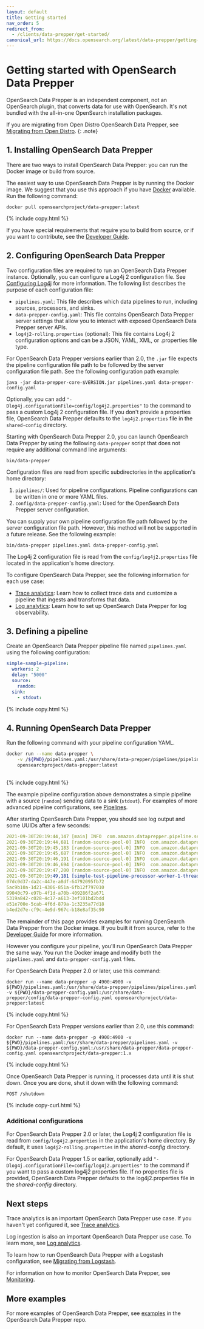 ```yaml
---
layout: default
title: Getting started
nav_order: 5
redirect_from:
  - /clients/data-prepper/get-started/
canonical_url: https://docs.opensearch.org/latest/data-prepper/getting-started/
---
```


# Getting started with OpenSearch Data Prepper

OpenSearch Data Prepper is an independent component, not an OpenSearch plugin, that converts data for use with OpenSearch. It's not bundled with the all-in-one OpenSearch installation packages.

If you are migrating from Open Distro OpenSearch Data Prepper, see [Migrating from Open Distro]({{site.url}}{{site.baseurl}}/data-prepper/migrate-open-distro/). 
{: .note}

## 1. Installing OpenSearch Data Prepper

There are two ways to install OpenSearch Data Prepper: you can run the Docker image or build from source.

The easiest way to use OpenSearch Data Prepper is by running the Docker image. We suggest that you use this approach if you have [Docker](https://www.docker.com) available. Run the following command:  

```
docker pull opensearchproject/data-prepper:latest
```
{% include copy.html %}

If you have special requirements that require you to build from source, or if you want to contribute, see the [Developer Guide](https://github.com/opensearch-project/data-prepper/blob/main/docs/developer_guide.md).

## 2. Configuring OpenSearch Data Prepper

Two configuration files are required to run an OpenSearch Data Prepper instance. Optionally, you can configure a Log4j 2 configuration file. See [Configuring Log4j]({{site.url}}{{site.baseurl}}/data-prepper/managing-data-prepper/configuring-log4j/) for more information. The following list describes the purpose of each configuration file:

* `pipelines.yaml`: This file describes which data pipelines to run, including sources, processors, and sinks. 
* `data-prepper-config.yaml`: This file contains OpenSearch Data Prepper server settings that allow you to interact with exposed OpenSearch Data Prepper server APIs. 
* `log4j2-rolling.properties` (optional): This file contains Log4j 2 configuration options and can be a JSON, YAML, XML, or .properties file type. 

For OpenSearch Data Prepper versions earlier than 2.0, the `.jar` file expects the pipeline configuration file path to be followed by the server configuration file path. See the following configuration path example:

```
java -jar data-prepper-core-$VERSION.jar pipelines.yaml data-prepper-config.yaml
```

Optionally, you can add `"-Dlog4j.configurationFile=config/log4j2.properties"` to the command to pass a custom Log4j 2 configuration file. If you don't provide a properties file, OpenSearch Data Prepper defaults to the `log4j2.properties` file in the `shared-config` directory.


Starting with OpenSearch Data Prepper 2.0, you can launch OpenSearch Data Prepper by using the following `data-prepper` script that does not require any additional command line arguments:

```
bin/data-prepper
```

Configuration files are read from specific subdirectories in the application's home directory:
1. `pipelines/`: Used for pipeline configurations. Pipeline configurations can be written in one or more YAML files.
2. `config/data-prepper-config.yaml`: Used for the OpenSearch Data Prepper server configuration.

You can supply your own pipeline configuration file path followed by the server configuration file path. However, this method will not be supported in a future release. See the following example:
```
bin/data-prepper pipelines.yaml data-prepper-config.yaml
```

The Log4j 2 configuration file is read from the `config/log4j2.properties` file located in the application's home directory.

To configure OpenSearch Data Prepper, see the following information for each use case: 

* [Trace analytics]({{site.url}}{{site.baseurl}}/data-prepper/common-use-cases/trace-analytics/): Learn how to collect trace data and customize a pipeline that ingests and transforms that data. 
* [Log analytics]({{site.url}}{{site.baseurl}}/data-prepper/common-use-cases/log-analytics/): Learn how to set up OpenSearch Data Prepper for log observability.

## 3. Defining a pipeline

Create an OpenSearch Data Prepper pipeline file named `pipelines.yaml` using the following configuration:

```yml
simple-sample-pipeline:
  workers: 2
  delay: "5000"
  source:
    random:
  sink:
    - stdout:
```
{% include copy.html %}

## 4. Running OpenSearch Data Prepper

Run the following command with your pipeline configuration YAML.

```bash
docker run --name data-prepper \
    -v /${PWD}/pipelines.yaml:/usr/share/data-prepper/pipelines/pipelines.yaml \
    opensearchproject/data-prepper:latest
    
```
{% include copy.html %}

The example pipeline configuration above demonstrates a simple pipeline with a source (`random`) sending data to a sink (`stdout`). For examples of more advanced pipeline configurations, see [Pipelines]({{site.url}}{{site.baseurl}}/clients/data-prepper/pipelines/).

After starting OpenSearch Data Prepper, you should see log output and some UUIDs after a few seconds:

```yml
2021-09-30T20:19:44,147 [main] INFO  com.amazon.dataprepper.pipeline.server.DataPrepperServer - OpenSearch Data Prepper server running at :4900
2021-09-30T20:19:44,681 [random-source-pool-0] INFO  com.amazon.dataprepper.plugins.source.RandomStringSource - Writing to buffer
2021-09-30T20:19:45,183 [random-source-pool-0] INFO  com.amazon.dataprepper.plugins.source.RandomStringSource - Writing to buffer
2021-09-30T20:19:45,687 [random-source-pool-0] INFO  com.amazon.dataprepper.plugins.source.RandomStringSource - Writing to buffer
2021-09-30T20:19:46,191 [random-source-pool-0] INFO  com.amazon.dataprepper.plugins.source.RandomStringSource - Writing to buffer
2021-09-30T20:19:46,694 [random-source-pool-0] INFO  com.amazon.dataprepper.plugins.source.RandomStringSource - Writing to buffer
2021-09-30T20:19:47,200 [random-source-pool-0] INFO  com.amazon.dataprepper.plugins.source.RandomStringSource - Writing to buffer
2021-09-30T20:19:49,181 [simple-test-pipeline-processor-worker-1-thread-1] INFO  com.amazon.dataprepper.pipeline.ProcessWorker -  simple-test-pipeline Worker: Processing 6 records from buffer
07dc0d37-da2c-447e-a8df-64792095fb72
5ac9b10a-1d21-4306-851a-6fb12f797010
99040c79-e97b-4f1d-a70b-409286f2a671
5319a842-c028-4c17-a613-3ef101bd2bdd
e51e700e-5cab-4f6d-879a-1c3235a77d18
b4ed2d7e-cf9c-4e9d-967c-b18e8af35c90
```
The remainder of this page provides examples for running OpenSearch Data Prepper from the Docker image. If you
built it from source, refer to the [Developer Guide](https://github.com/opensearch-project/data-prepper/blob/main/docs/developer_guide.md) for more information.

However you configure your pipeline, you'll run OpenSearch Data Prepper the same way. You run the Docker
image and modify both the `pipelines.yaml` and `data-prepper-config.yaml` files.

For OpenSearch Data Prepper 2.0 or later, use this command:

```
docker run --name data-prepper -p 4900:4900 -v ${PWD}/pipelines.yaml:/usr/share/data-prepper/pipelines/pipelines.yaml -v ${PWD}/data-prepper-config.yaml:/usr/share/data-prepper/config/data-prepper-config.yaml opensearchproject/data-prepper:latest
```
{% include copy.html %}

For OpenSearch Data Prepper versions earlier than 2.0, use this command:

```
docker run --name data-prepper -p 4900:4900 -v ${PWD}/pipelines.yaml:/usr/share/data-prepper/pipelines.yaml -v ${PWD}/data-prepper-config.yaml:/usr/share/data-prepper/data-prepper-config.yaml opensearchproject/data-prepper:1.x
```
{% include copy.html %}

Once OpenSearch Data Prepper is running, it processes data until it is shut down. Once you are done, shut it down with the following command:

```
POST /shutdown
```
{% include copy-curl.html %}

### Additional configurations

For OpenSearch Data Prepper 2.0 or later, the Log4j 2 configuration file is read from `config/log4j2.properties` in the application's home directory. By default, it uses `log4j2-rolling.properties` in the *shared-config* directory.

For OpenSearch Data Prepper 1.5 or earlier, optionally add `"-Dlog4j.configurationFile=config/log4j2.properties"` to the command if you want to pass a custom log4j2 properties file. If no properties file is provided, OpenSearch Data Prepper defaults to the log4j2.properties file in the *shared-config* directory.

## Next steps

Trace analytics is an important OpenSearch Data Prepper use case. If you haven't yet configured it, see [Trace analytics]({{site.url}}{{site.baseurl}}/data-prepper/common-use-cases/trace-analytics/).

Log ingestion is also an important OpenSearch Data Prepper use case. To learn more, see [Log analytics]({{site.url}}{{site.baseurl}}/data-prepper/common-use-cases/log-analytics/).

To learn how to run OpenSearch Data Prepper with a Logstash configuration, see [Migrating from Logstash]({{site.url}}{{site.baseurl}}/data-prepper/migrating-from-logstash-data-prepper/).

For information on how to monitor OpenSearch Data Prepper, see [Monitoring]({{site.url}}{{site.baseurl}}/data-prepper/managing-data-prepper/monitoring/).

## More examples

For more examples of OpenSearch Data Prepper, see [examples](https://github.com/opensearch-project/data-prepper/tree/main/examples/) in the OpenSearch Data Prepper repo. 
